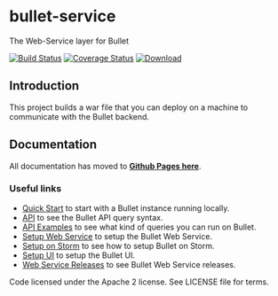 # bullet-service
The Web-Service layer for Bullet

[![Build Status](https://travis-ci.org/yahoo/bullet-service.svg?branch=master)](https://travis-ci.org/yahoo/bullet-service) [![Coverage Status](https://coveralls.io/repos/github/yahoo/bullet-service/badge.svg?branch=master)](https://coveralls.io/github/yahoo/bullet-service?branch=master) [![Download](https://api.bintray.com/packages/yahoo/maven/bullet-service/images/download.svg) ](https://bintray.com/yahoo/maven/bullet-service/_latestVersion)

## Introduction

This project builds a war file that you can deploy on a machine to communicate with the Bullet backend.

## Documentation

All documentation has moved to **[Github Pages here](https://yahoo.github.io/bullet-docs)**.

### Useful links

* [Quick Start](https://yahoo.github.io/bullet-docs/quick-start/) to start with a Bullet instance running locally.
* [API](https://yahoo.github.io/bullet-docs/ws/api/) to see the Bullet API query syntax.
* [API Examples](https://yahoo.github.io/bullet-docs/ws/examples/) to see what kind of queries you can run on Bullet.
* [Setup Web Service](https://yahoo.github.io/bullet-docs/ws/setup/) to setup the Bullet Web Service.
* [Setup on Storm](https://yahoo.github.io/bullet-docs/backend/setup-storm/) to see how to setup Bullet on Storm.
* [Setup UI](https://yahoo.github.io/bullet-docs/ui/setup/) to setup the Bullet UI.
* [Web Service Releases](https://yahoo.github.io/bullet-docs/about/releases/#bullet-web-service) to see Bullet Web Service releases.

Code licensed under the Apache 2 license. See LICENSE file for terms.

